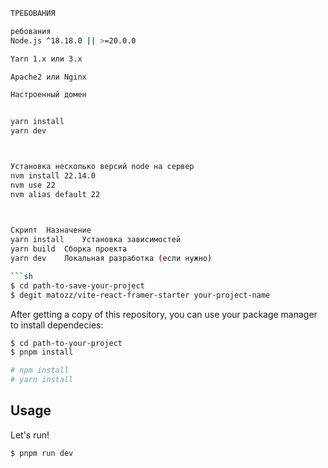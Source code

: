 ```sh
ТРЕБОВАНИЯ

ребования
Node.js ^18.18.0 || >=20.0.0

Yarn 1.x или 3.x

Apache2 или Nginx

Настроенный домен


yarn install
yarn dev



Установка несколько версий node на сервер
nvm install 22.14.0
nvm use 22
nvm alias default 22


 
Скрипт	Назначение
yarn install	Установка зависимостей
yarn build	Сборка проекта
yarn dev	Локальная разработка (если нужно)

```sh
$ cd path-to-save-your-project
$ degit matozz/vite-react-framer-starter your-project-name
```

After getting a copy of this repository, you can use your package manager to install dependecies:

```sh
$ cd path-to-your-project
$ pnpm install

# npm install
# yarn install
```

## Usage

Let's run!

```sh
$ pnpm run dev
 
